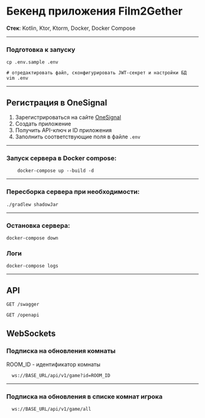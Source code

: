 # Бекенд приложения Film2Gether

__Стек__: Kotlin, Ktor, Ktorm, Docker, Docker Compose

---

### Подготовка к запуску

```shell
cp .env.sample .env

# отредактировать файл, сконфигурировать JWT-секрет и настройки БД
vim .env
```

---

## Регистрация в OneSignal

1. Зарегистрироваться на сайте [OneSignal](https://onesignal.com/)
2. Создать приложение
3. Получить API-ключ и ID приложения
4. Заполнить соответствующие поля в файле `.env`

---

### Запуск сервера в Docker compose:

```shell
    docker-compose up --build -d
```

---

### Пересборка сервера при необходимости:

```shell
./gradlew shadowJar
```

---

### Остановка сервера:

```shell
docker-compose down
```

### Логи

```shell
docker-compose logs
```

---

## API

```http request
GET /swagger

GET /openapi
```

## WebSockets


### Подписка на обновления комнаты
  
ROOM_ID - идентификатор комнаты
```
  ws://BASE_URL/api/v1/game?id=ROOM_ID
```

---
### Подписка на обновления в списке комнат игрока

  ```
    ws://BASE_URL/api/v1/game/all
  ```